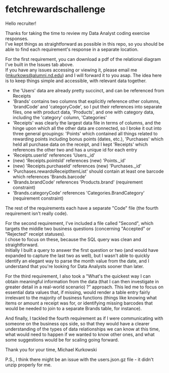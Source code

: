 # fetchrewardschallenge

Hello recruiter!

Thanks for taking the time to review my Data Analyst coding exercise responses.  
I've kept things as straightforward as possible in this repo, so you should be able to find each requirement's response in a separate location.

For the first requirement, you can download a pdf of the relational diagram I've built in the Issues tab above.  
If you have any issues accessing or viewing it, please email me (mkurkows@alumni.nd.edu) and I will forward it to you asap.
The idea here is to keep things simple and accessible, with relevant data together.  
  - the 'Users' data are already pretty succinct, and can be referenced from Receipts
  - 'Brands' contains two columns that explicitly reference other columns, 'brandCode' and 'categoryCode', so I put their references into separate 
      files, one with product data, 'Products', and one with category data, including the 'category' column, 'Categories'
  - 'Receipts' was clearly the largest data file in terms of columns, and the hinge upon which all the other data are connected, so I broke it out into 
      three general groupings: 'Points' which contained all things related to rewarding points including bonus points (dates, etc.), 'Purchases' which 
      held all purchase data on the receipt, and I kept 'Receipts' which references the other two and has a unique id for each entry
  - 'Receipts.userId' references 'Users._id'
  - (new) 'Receipts.pointsId' references (new) 'Points._id'
  - (new) 'Receipts.purchaseId' references (new) 'Purchases._id'
  - 'Purchases.rewardsReceiptItemList' should contain at least one barcode which references 'Brands.barcode'
  - 'Brands.brandCode' references 'Products.brand' (requirement constraint)
  - 'Brands.categoryCode' references 'Categories.BrandCategory' (requirement constraint)

The rest of the requirements each have a separate "Code" file (the fourth requirement isn't really code).

For the second requirement, I've included a file called "Second", which targets the middle two business questions (concerning "Accepted" or "Rejected"
  receipt statuses).  
I chose to focus on these, because the SQL query was clean and straightforward.  
Initially I built a query to answer the first question or two (and would have expanded to capture the last two as well), but I wasn't able to quickly 
  identify an elegant way to parse the month value from the date, and I understand that you're looking for Data Analysts sooner than later.

For the third requirement, I also took a "What's the quickest way I can obtain meaningful information from the data (that I can then investigate in 
  greater detail in a real-world scenario) ?" approach.
This led me to focus on essential data values that, if missing, would render a table entry fairly irrelevant to the majority of business functions 
  (things like knowing what items or amount a receipt was for, or identifying missing barcodes that would be needed to join to a separate Brands table,
  for instance).

And finally, I tackled the fourth requirement as if I were communicating with someone on the business ops side, so that they would have a clearer 
  understanding of the types of data relationships we can know at this time, what would need to happen if we wanted to know other ones, and what some 
  suggestions would be for scaling going forward.

Thank you for your time,
Michael Kurkowski

P.S., I think there might be an issue with the users.json.gz file - it didn't unzip properly for me.
